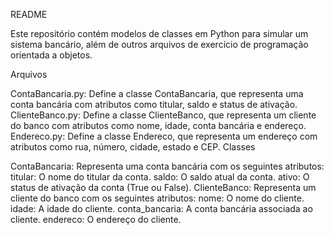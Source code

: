 README

Este repositório contém modelos de classes em Python para simular um sistema bancário, além de outros arquivos de exercício de programação orientada a objetos.

Arquivos

ContaBancaria.py: Define a classe ContaBancaria, que representa uma conta bancária com atributos como titular, saldo e status de ativação.
ClienteBanco.py: Define a classe ClienteBanco, que representa um cliente do banco com atributos como nome, idade, conta bancária e endereço.
Endereco.py: Define a classe Endereco, que representa um endereço com atributos como rua, número, cidade, estado e CEP.
Classes

ContaBancaria: Representa uma conta bancária com os seguintes atributos:
titular: O nome do titular da conta.
saldo: O saldo atual da conta.
ativo: O status de ativação da conta (True ou False).
ClienteBanco: Representa um cliente do banco com os seguintes atributos:
nome: O nome do cliente.
idade: A idade do cliente.
conta_bancaria: A conta bancária associada ao cliente.
endereco: O endereço do cliente.
